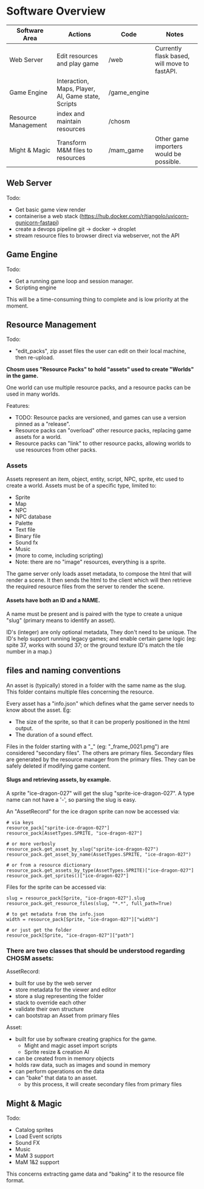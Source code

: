 # Software Overview

| **Software Area**   | **Actions**                                        | **Code**    | **Notes**                                    |
|---------------------|----------------------------------------------------|-------------|----------------------------------------------|
|          Web Server | Edit resources and play game                       | /web        | Currently flask based, will move to fastAPI. |
|         Game Engine | Interaction, Maps, Player, AI, Game state, Scripts | /game_engine |                                              |
| Resource Management | index and maintain resources                       | /chosm      |                                              |
| Might & Magic       | Transform M&M files to resources                   | /mam_game   | Other game importers would be possible.      |

## Web Server
Todo:
  - Get basic game view render
  - containerise a web stack (https://hub.docker.com/r/tiangolo/uvicorn-gunicorn-fastapi)
  - create a devops pipeline git -> docker -> droplet
  - stream resource files to browser direct via webserver, not the API  

## Game Engine
Todo:
  - Get a running game loop and session manager.
  - Scripting engine

This will be a time-consuming thing to complete and is low priority at the moment. 

## Resource Management
Todo:
  - "edit_packs", zip asset files the user can edit on their local machine, then re-upload.  

**Chosm uses "Resource Packs" to hold "assets" used to create "Worlds" in the game.** 

One world can use multiple resource packs, and a resource packs can be used in many worlds.

Features:
  - TODO: Resource packs are versioned, and games can use a version pinned as a "release".
  - Resource packs can "overload" other resource packs, replacing game assets for a world.
  - Resource packs can "link" to other resource packs, allowing worlds to use resources 
    from other packs. 

### Assets
Assets represent an item, object, entity, script, NPC, sprite, etc used to create a world.
Assets must be of a specific type, limited to:
  - Sprite
  - Map
  - NPC
  - NPC database
  - Palette
  - Text file
  - Binary file
  - Sound fx
  - Music
  - (more to come, including scripting)
  - Note: there are no "image" resources, everything is a sprite.

The game server only loads asset metadata, to compose the html that will render a scene.
It then sends the html to the client which will then retrieve the required resource files 
from the server to render the scene.

#### Assets have both an ID and a NAME. 
A name must be present and is paired with the type to create a unique "slug"
(primary means to identify an asset).


ID's (integer) are only optional metadata, They don't need to be unique.
The ID's help support running legacy games; and enable certain game logic 
(eg: spite 37, works with sound 37; or the ground texture ID's match the 
tile number in a map.)

## files and naming conventions
An asset is (typically) stored in a folder with the same name as the slug.
This folder contains multiple files concerning the resource.

Every asset has a "info.json" which defines what the game server needs to
know about the asset. Eg:
  - The size of the sprite, so that it can be properly positioned in the html output.
  - The duration of a sound effect.

Files in the folder starting with a "_"  (eg: "_frame_0021.pmg") are considered 
"secondary files". The others are primary files. Secondary files are generated
by the resource manager from the primary files. They can be safely deleted if 
modifying game content.


#### Slugs and retrieving assets, by example.
A sprite "ice-dragon-027" will get the slug "sprite-ice-dragon-027".
A type name can not have a '-', so parsing the slug is easy.

An "AssetRecord" for the ice dragon sprite can now
be accessed via:

    # via keys
    resource_pack["sprite-ice-dragon-027"]
    resource_pack[AssetTypes.SPRITE, "ice-dragon-027"]    

    # or more verbosly
    resource_pack.get_asset_by_slug("sprite-ice-dragon-027")
    resource_pack.get_asset_by_name(AssetTypes.SPRITE, "ice-dragon-027")

    # or from a resource dictionary
    resource_pack.get_assets_by_type(AssetTypes.SPRITE)["ice-dragon-027"]
    resource_pack.get_sprites()["ice-dragon-027"]


Files for the sprite can be accessed via:

    slug = resource_pack[Sprite, "ice-dragon-027"].slug
    resource_pack.get_resource_files(slug, "*.*", full_path=True)
    
    # to get metadata from the info.json
    width = resource_pack[Sprite, "ice-dragon-027"]["width"]

    # or just get the folder
    resource_pack[Sprite, "ice-dragon-027"]["path"]

### There are two classes that should be understood regarding CHOSM assets: 

AssetRecord:
  - built for use by the web server
  - store metadata for the viewer and editor
  - store a slug representing the folder
  - stack to override each other
  - validate their own structure
  - can bootstrap an Asset from primary files

Asset:
  - built for use by software creating graphics for the game.
    - Might and magic asset import scripts
    - Sprite resize & creation AI
  - can be created from in memory objects
  - holds raw data, such as images and sound in memory
  - can perform operations on the data
  - can "bake" that data to an asset.
    - by this process, it will create secondary files from primary files

## Might & Magic
Todo:
  - Catalog sprites
  - Load Event scripts
  - Sound FX
  - Music
  - MaM 3 support
  - MaM 1&2 support

This concerns extracting game data and "baking" it to the resource file format.  